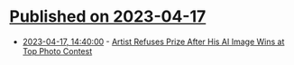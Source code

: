 # [Published on 2023-04-17](index.md)

* [2023-04-17, 14:40:00](https://news.slashdot.org/story/23/04/17/1134202/artist-refuses-prize-after-his-ai-image-wins-at-top-photo-contest?utm_source=rss1.0mainlinkanon&utm_medium=feed) - [Artist Refuses Prize After His AI Image Wins at Top Photo Contest](https://news.slashdot.org/story/23/04/17/1134202/artist-refuses-prize-after-his-ai-image-wins-at-top-photo-contest?utm_source=rss1.0mainlinkanon&utm_medium=feed)
